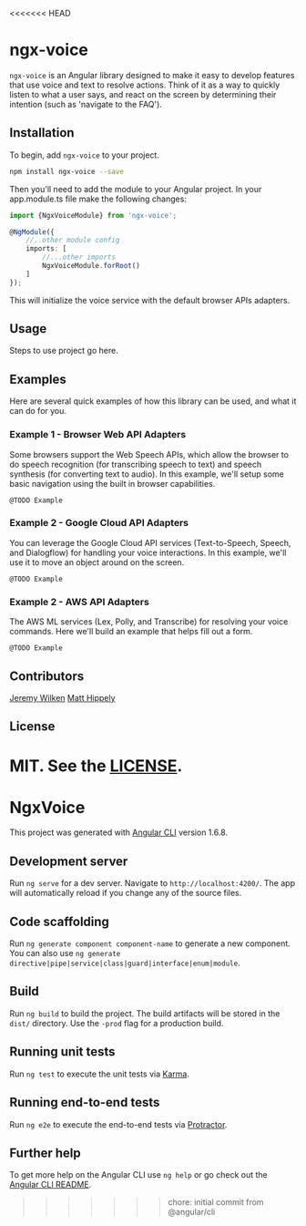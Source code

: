 <<<<<<< HEAD
# ngx-voice

`ngx-voice` is an Angular library designed to make it easy to develop features that use voice and text to resolve actions. Think of it as a way to quickly listen to what a user says, and react on the screen by determining their intention (such as 'navigate to the FAQ').

## Installation

To begin, add `ngx-voice` to your project.

```bash
npm install ngx-voice --save
```

Then you'll need to add the module to your Angular project. In your app.module.ts file make the following changes:

```typescript
import {NgxVoiceModule} from 'ngx-voice';

@NgModule({
    //..other module config
    imports: [
        //...other imports
        NgxVoiceModule.forRoot()
    ]
});
```

This will initialize the voice service with the default browser APIs adapters. 

## Usage

Steps to use project go here.

## Examples

Here are several quick examples of how this library can be used, and what it can do for you.

### Example 1 - Browser Web API Adapters

Some browsers support the Web Speech APIs, which allow the browser to do speech recognition (for transcribing speech to text) and speech synthesis (for converting text to audio). In this example, we'll setup some basic navigation using the built in browser capabilities.

```
@TODO Example
```

### Example 2 - Google Cloud API Adapters

You can leverage the Google Cloud API services (Text-to-Speech, Speech, and Dialogflow) for handling your voice interactions. In this example, we'll use it to move an object around on the screen.

```
@TODO Example
```

### Example 2 - AWS API Adapters

The AWS ML services (Lex, Polly, and Transcribe) for resolving your voice commands. Here we'll build an example that helps fill out a form.

```
@TODO Example
```

## Contributors

[Jeremy Wilken](https://github.com/gnomeontherun)
[Matt Hippely](https://github.com/hipee-lee)

## License

MIT. See the [LICENSE](LICENSE).
=======
# NgxVoice

This project was generated with [Angular CLI](https://github.com/angular/angular-cli) version 1.6.8.

## Development server

Run `ng serve` for a dev server. Navigate to `http://localhost:4200/`. The app will automatically reload if you change any of the source files.

## Code scaffolding

Run `ng generate component component-name` to generate a new component. You can also use `ng generate directive|pipe|service|class|guard|interface|enum|module`.

## Build

Run `ng build` to build the project. The build artifacts will be stored in the `dist/` directory. Use the `-prod` flag for a production build.

## Running unit tests

Run `ng test` to execute the unit tests via [Karma](https://karma-runner.github.io).

## Running end-to-end tests

Run `ng e2e` to execute the end-to-end tests via [Protractor](http://www.protractortest.org/).

## Further help

To get more help on the Angular CLI use `ng help` or go check out the [Angular CLI README](https://github.com/angular/angular-cli/blob/master/README.md).
>>>>>>> chore: initial commit from @angular/cli
